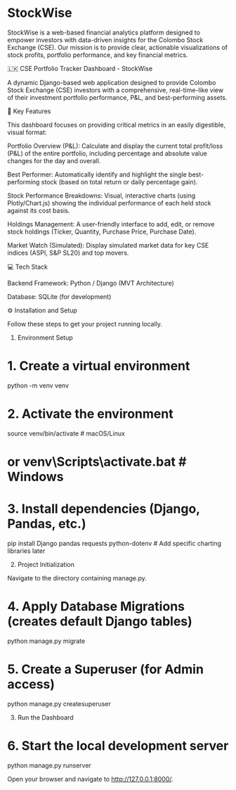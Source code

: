 # StockWise
StockWise is a web-based financial analytics platform designed to empower investors with data-driven insights for the Colombo Stock Exchange (CSE). Our mission is to provide clear, actionable visualizations of stock profits, portfolio performance, and key financial metrics.


🇱🇰 CSE Portfolio Tracker Dashboard - StockWise

A dynamic Django-based web application designed to provide Colombo Stock Exchange (CSE) investors with a comprehensive, real-time-like view of their investment portfolio performance, P&L, and best-performing assets.

🚀 Key Features

This dashboard focuses on providing critical metrics in an easily digestible, visual format:

Portfolio Overview (P&L): Calculate and display the current total profit/loss (P&L) of the entire portfolio, including percentage and absolute value changes for the day and overall.

Best Performer: Automatically identify and highlight the single best-performing stock (based on total return or daily percentage gain).

Stock Performance Breakdowns: Visual, interactive charts (using Plotly/Chart.js) showing the individual performance of each held stock against its cost basis.

Holdings Management: A user-friendly interface to add, edit, or remove stock holdings (Ticker, Quantity, Purchase Price, Purchase Date).

Market Watch (Simulated): Display simulated market data for key CSE indices (ASPI, S&P SL20) and top movers.

💻 Tech Stack

Backend Framework: Python / Django (MVT Architecture)

Database: SQLite (for development)



⚙️ Installation and Setup

Follow these steps to get your project running locally.

1. Environment Setup

# 1. Create a virtual environment
python -m venv venv

# 2. Activate the environment
source venv/bin/activate  # macOS/Linux
# or venv\Scripts\activate.bat # Windows

# 3. Install dependencies (Django, Pandas, etc.)
pip install Django pandas requests python-dotenv # Add specific charting libraries later


2. Project Initialization

Navigate to the directory containing manage.py.

# 4. Apply Database Migrations (creates default Django tables)
python manage.py migrate

# 5. Create a Superuser (for Admin access)
python manage.py createsuperuser


3. Run the Dashboard

# 6. Start the local development server
python manage.py runserver


Open your browser and navigate to http://127.0.0.1:8000/.

